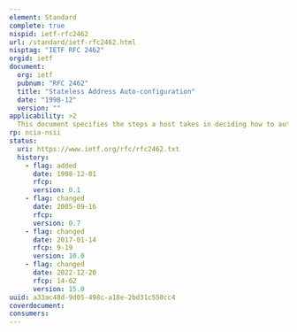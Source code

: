 ```yaml
---
element: Standard
complete: true
nispid: ietf-rfc2462
url: /standard/ietf-rfc2462.html
nisptag: "IETF RFC 2462"
orgid: ietf
document:
  org: ietf
  pubnum: "RFC 2462"
  title: "Stateless Address Auto-configuration"
  date: "1998-12"
  version: ""
applicability: >2
  This document specifies the steps a host takes in deciding how to autoconfigure its interfaces in IP version 6. The autoconfiguration process includes creating a link-local address and verifying its uniqueness on a link, determining what information should be autoconfigured (addresses, other information, or both), and in the case of addresses, whether they should be obtained through the stateless mechanism, the stateful mechanism, or both. This document defines the process for generating a link-local address, the process for generating site-local and global addresses via stateless address autoconfiguration, and the Duplicate Address Detection procedure. The details of autoconfiguration using the stateful protocol are specified elsewhere.
rp: ncia-nsii
status:
  uri: https://www.ietf.org/rfc/rfc2462.txt
  history: 
    - flag: added
      date: 1998-12-01
      rfcp: 
      version: 0.1
    - flag: changed
      date: 2005-09-16
      rfcp: 
      version: 0.7
    - flag: changed
      date: 2017-01-14
      rfcp: 9-19
      version: 10.0
    - flag: changed
      date: 2022-12-20
      rfcp: 14-62
      version: 15.0
uuid: a33ac48d-9d05-498c-a18e-2bd31c550cc4
coverdocument:
consumers:
---
```

